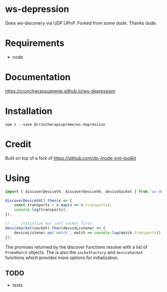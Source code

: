 # ws-depression
Does ws-discovery via UDP UPnP. Forked from some dude. Thanks dude.

# Requirements
* node

# Documentation
https://crunchwrapsupreme.github.io/ws-depression/

# Installation
```shell
npm i --save @crunchwrapsupreme/ws-depression
```

# Credit
Built on top of a fork of https://github.com/do-/node-xml-toolkit

# Using
```typescript
import { discoverDeviceV4, discoverDeviceV6, deviceSocket } from 'ws-depression'

discoverDeviceV4().then(x => {
    const transports = x.map(x => x.transports);
    console.log(transports);
});

// ... initialize our cool socket first
deviceSocket(socket).then(deviceListener => {
    deviceListener.on('match', match => console.log(match.transports));
});
```

The promises returned by the discover functions resolve with a list of `ProbeMatch` objects. The is also the `socketFactory` and `deviceSocket` functions which provides more options for initialization.

## TODO
* tests
